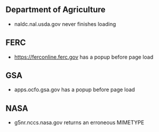 

## Department of Agriculture
* naldc.nal.usda.gov never finishes loading


## FERC 
* https://ferconline.ferc.gov has a popup before page load

## GSA 
* apps.ocfo.gsa.gov has a popup before page load 


## NASA

- g5nr.nccs.nasa.gov returns an erroneous MIMETYPE



